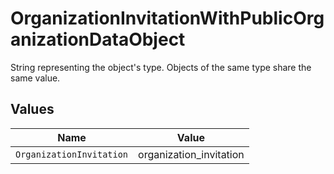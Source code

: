 # OrganizationInvitationWithPublicOrganizationDataObject

String representing the object's type. Objects of the same type share the same value.



## Values

| Name                     | Value                    |
| ------------------------ | ------------------------ |
| `OrganizationInvitation` | organization_invitation  |